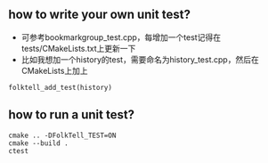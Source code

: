 ## how to write your own unit test?
* 可参考bookmarkgroup_test.cpp，每增加一个test记得在tests/CMakeLists.txt上更新一下
* 比如我想加一个history的test，需要命名为history_test.cpp，然后在CMakeLists上加上
```
folktell_add_test(history)
```


## how to run a unit test?
```
cmake .. -DFolkTell_TEST=ON
cmake --build .
ctest

```
